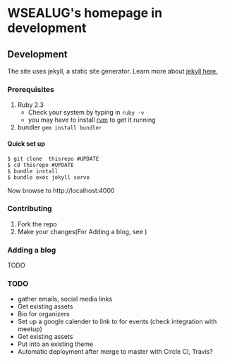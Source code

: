 # WSEALUG's homepage in development

## Development
The site uses jekyll, a static site generator. Learn more
about [jekyll here.](http://jekyllrb.com/)

### Prerequisites

1. Ruby 2.3
   - Check your system by typing in `ruby -v`
   - you may have to install [rvm](http://rvm.io) to get it running
2.  bundler `gem install bundler`

#### Quick set up

    $ git clone  thisrepo #UPDATE
    $ cd thisrepo #UPDATE
    $ bundle install
    $ bundle exec jekyll serve

  Now browse to http://localhost:4000

### Contributing

1. Fork the repo
2. Make your changes(For Adding a blog, see )


### Adding a blog
TODO



### TODO
- gather emails, social media links
- Get existing assets
- Bio for organizers
- Set up a google calender to link to for events (check integration with meetup)
- Get existing assets
- Put into an existing theme
- Automatic deployment after merge to master with Circle CI, Travis?

